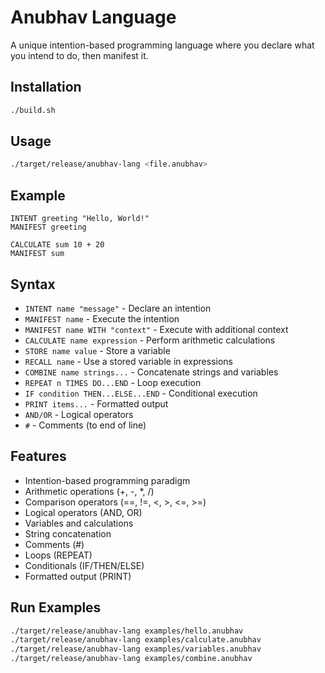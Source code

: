 # Anubhav Language

A unique intention-based programming language where you declare what you intend to do, then manifest it.

## Installation

```bash
./build.sh
```

## Usage

```bash
./target/release/anubhav-lang <file.anubhav>
```

## Example

```anubhav
INTENT greeting "Hello, World!"
MANIFEST greeting

CALCULATE sum 10 + 20
MANIFEST sum
```

## Syntax

- `INTENT name "message"` - Declare an intention
- `MANIFEST name` - Execute the intention
- `MANIFEST name WITH "context"` - Execute with additional context
- `CALCULATE name expression` - Perform arithmetic calculations
- `STORE name value` - Store a variable
- `RECALL name` - Use a stored variable in expressions
- `COMBINE name strings...` - Concatenate strings and variables
- `REPEAT n TIMES DO...END` - Loop execution
- `IF condition THEN...ELSE...END` - Conditional execution
- `PRINT items...` - Formatted output
- `AND/OR` - Logical operators
- `#` - Comments (to end of line)

## Features

- Intention-based programming paradigm
- Arithmetic operations (+, -, *, /)
- Comparison operators (==, !=, <, >, <=, >=)
- Logical operators (AND, OR)
- Variables and calculations
- String concatenation
- Comments (#)
- Loops (REPEAT)
- Conditionals (IF/THEN/ELSE)
- Formatted output (PRINT)

## Run Examples

```bash
./target/release/anubhav-lang examples/hello.anubhav
./target/release/anubhav-lang examples/calculate.anubhav
./target/release/anubhav-lang examples/variables.anubhav
./target/release/anubhav-lang examples/combine.anubhav
```